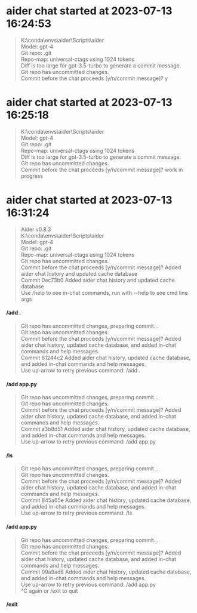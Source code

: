 
# aider chat started at 2023-07-13 16:24:53

> K:\conda\envs\aider\Scripts\aider  
> Model: gpt-4  
> Git repo: .git  
> Repo-map: universal-ctags using 1024 tokens  
> Diff is too large for gpt-3.5-turbo to generate a commit message.  
> Git repo has uncommitted changes.  
> Commit before the chat proceeds [y/n/commit message]? y  

# aider chat started at 2023-07-13 16:25:18

> K:\conda\envs\aider\Scripts\aider  
> Model: gpt-4  
> Git repo: .git  
> Repo-map: universal-ctags using 1024 tokens  
> Diff is too large for gpt-3.5-turbo to generate a commit message.  
> Git repo has uncommitted changes.  
> Commit before the chat proceeds [y/n/commit message]? work in progress  

# aider chat started at 2023-07-13 16:31:24

> Aider v0.8.3  
> K:\conda\envs\aider\Scripts\aider  
> Model: gpt-4  
> Git repo: .git  
> Repo-map: universal-ctags using 1024 tokens  
> Git repo has uncommitted changes.  
> Commit before the chat proceeds [y/n/commit message]? Added aider chat history and updated cache database  
> Commit 0ec73b0 Added aider chat history and updated cache database  
> Use /help to see in-chat commands, run with --help to see cmd line args  

#### /add .  
> Git repo has uncommitted changes, preparing commit...  
> Git repo has uncommitted changes.  
> Commit before the chat proceeds [y/n/commit message]? Added aider chat history, updated cache database, and added in-chat commands and help messages.  
> Commit 61244c2 Added aider chat history, updated cache database, and added in-chat commands and help messages.  
> Use up-arrow to retry previous command: /add .  

#### /add app.py  
> Git repo has uncommitted changes, preparing commit...  
> Git repo has uncommitted changes.  
> Commit before the chat proceeds [y/n/commit message]? Added aider chat history, updated cache database, and added in-chat commands and help messages.  
> Commit a3b8d51 Added aider chat history, updated cache database, and added in-chat commands and help messages.  
> Use up-arrow to retry previous command: /add app.py  

#### /ls  
> Git repo has uncommitted changes, preparing commit...  
> Git repo has uncommitted changes.  
> Commit before the chat proceeds [y/n/commit message]? Added aider chat history, updated cache database, and added in-chat commands and help messages.  
> Commit 845a65e Added aider chat history, updated cache database, and added in-chat commands and help messages.  
> Use up-arrow to retry previous command: /ls  

#### /add app.py  
> Git repo has uncommitted changes, preparing commit...  
> Git repo has uncommitted changes.  
> Commit before the chat proceeds [y/n/commit message]? Added aider chat history, updated cache database, and added in-chat commands and help messages.  
> Commit 09a9ad8 Added aider chat history, updated cache database, and added in-chat commands and help messages.  
> Use up-arrow to retry previous command: /add app.py  
> ^C again or /exit to quit  

#### /exit  
